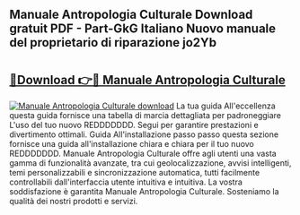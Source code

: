 ## Manuale Antropologia Culturale Download gratuit PDF - Part-GkG Italiano Nuovo manuale del proprietario di riparazione jo2Yb

# <h2><a href="http://dfe5qy.blite.top/?on=Manuale+Antropologia+Culturale">🔗Download 👉🔴 Manuale Antropologia Culturale</a></h2>

[![Manuale Antropologia Culturale download](https://i.imgur.com/lujVjoI.png)](http://dfe5qy.blite.top/?on=Manuale+Antropologia+Culturale)
La tua guida All'eccellenza questa guida fornisce una tabella di marcia dettagliata per padroneggiare L'uso del tuo nuovo REDDDDDDD. Segui per garantire prestazioni e divertimento ottimali. Guida All'installazione passo passo questa sezione fornisce una guida all'installazione chiara e chiara per il tuo nuovo REDDDDDDD. Manuale Antropologia Culturale offre agli utenti una vasta gamma di funzionalità avanzate, tra cui geolocalizzazione, avvisi intelligenti, temi personalizzabili e sincronizzazione automatica, tutti facilmente controllabili dall'interfaccia utente intuitiva e intuitiva. La vostra soddisfazione è garantita Manuale Antropologia Culturale. Sosteniamo la qualità dei nostri prodotti e servizi.
